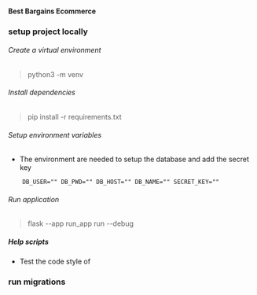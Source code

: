 #### Best Bargains Ecommerce


### setup project locally

###### Create a virtual environment
>  python3 -m venv <environment>

###### Install dependencies
> pip install -r requirements.txt

###### Setup environment variables

- The environment are needed to setup the database and add the secret key
```
    DB_USER="" DB_PWD="" DB_HOST="" DB_NAME="" SECRET_KEY=""
```

###### Run application

> flask --app run_app run --debug

##### Help scripts

- Test the code style of 


### run migrations